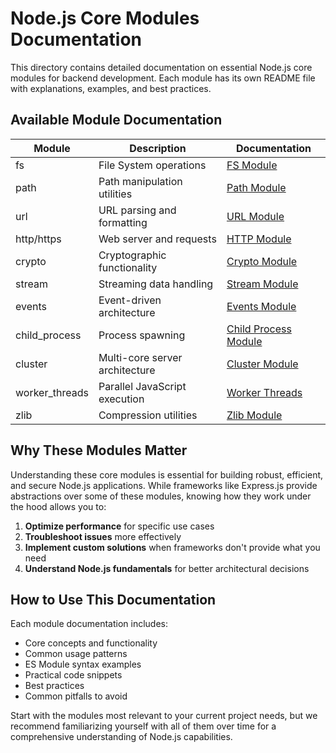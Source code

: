 # Node.js Core Modules Documentation

This directory contains detailed documentation on essential Node.js core modules for backend development. Each module has its own README file with explanations, examples, and best practices.

## Available Module Documentation

| Module | Description | Documentation |
|--------|-------------|---------------|
| fs | File System operations | [FS Module](./fs.md) |
| path | Path manipulation utilities | [Path Module](./path.md) |
| url | URL parsing and formatting | [URL Module](./url.md) |
| http/https | Web server and requests | [HTTP Module](./http.md) |
| crypto | Cryptographic functionality | [Crypto Module](./crypto.md) |
| stream | Streaming data handling | [Stream Module](./stream.md) |
| events | Event-driven architecture | [Events Module](./events.md) |
| child_process | Process spawning | [Child Process Module](./child_process.md) |
| cluster | Multi-core server architecture | [Cluster Module](./cluster.md) |
| worker_threads | Parallel JavaScript execution | [Worker Threads](./worker_threads.md) |
| zlib | Compression utilities | [Zlib Module](./zlib.md) |

## Why These Modules Matter

Understanding these core modules is essential for building robust, efficient, and secure Node.js applications. While frameworks like Express.js provide abstractions over some of these modules, knowing how they work under the hood allows you to:

1. **Optimize performance** for specific use cases
2. **Troubleshoot issues** more effectively
3. **Implement custom solutions** when frameworks don't provide what you need
4. **Understand Node.js fundamentals** for better architectural decisions

## How to Use This Documentation

Each module documentation includes:

- Core concepts and functionality
- Common usage patterns
- ES Module syntax examples
- Practical code snippets
- Best practices
- Common pitfalls to avoid

Start with the modules most relevant to your current project needs, but we recommend familiarizing yourself with all of them over time for a comprehensive understanding of Node.js capabilities.
